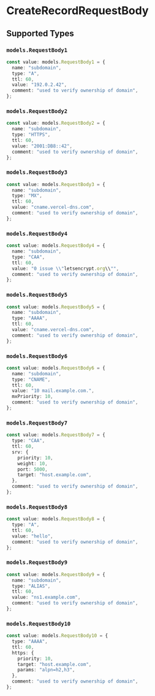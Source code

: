 # CreateRecordRequestBody


## Supported Types

### `models.RequestBody1`

```typescript
const value: models.RequestBody1 = {
  name: "subdomain",
  type: "A",
  ttl: 60,
  value: "192.0.2.42",
  comment: "used to verify ownership of domain",
};
```

### `models.RequestBody2`

```typescript
const value: models.RequestBody2 = {
  name: "subdomain",
  type: "HTTPS",
  ttl: 60,
  value: "2001:DB8::42",
  comment: "used to verify ownership of domain",
};
```

### `models.RequestBody3`

```typescript
const value: models.RequestBody3 = {
  name: "subdomain",
  type: "MX",
  ttl: 60,
  value: "cname.vercel-dns.com",
  comment: "used to verify ownership of domain",
};
```

### `models.RequestBody4`

```typescript
const value: models.RequestBody4 = {
  name: "subdomain",
  type: "CAA",
  ttl: 60,
  value: "0 issue \\"letsencrypt.org\\"",
  comment: "used to verify ownership of domain",
};
```

### `models.RequestBody5`

```typescript
const value: models.RequestBody5 = {
  name: "subdomain",
  type: "AAAA",
  ttl: 60,
  value: "cname.vercel-dns.com",
  comment: "used to verify ownership of domain",
};
```

### `models.RequestBody6`

```typescript
const value: models.RequestBody6 = {
  name: "subdomain",
  type: "CNAME",
  ttl: 60,
  value: "10 mail.example.com.",
  mxPriority: 10,
  comment: "used to verify ownership of domain",
};
```

### `models.RequestBody7`

```typescript
const value: models.RequestBody7 = {
  type: "CAA",
  ttl: 60,
  srv: {
    priority: 10,
    weight: 10,
    port: 5000,
    target: "host.example.com",
  },
  comment: "used to verify ownership of domain",
};
```

### `models.RequestBody8`

```typescript
const value: models.RequestBody8 = {
  type: "A",
  ttl: 60,
  value: "hello",
  comment: "used to verify ownership of domain",
};
```

### `models.RequestBody9`

```typescript
const value: models.RequestBody9 = {
  name: "subdomain",
  type: "ALIAS",
  ttl: 60,
  value: "ns1.example.com",
  comment: "used to verify ownership of domain",
};
```

### `models.RequestBody10`

```typescript
const value: models.RequestBody10 = {
  type: "AAAA",
  ttl: 60,
  https: {
    priority: 10,
    target: "host.example.com",
    params: "alpn=h2,h3",
  },
  comment: "used to verify ownership of domain",
};
```

